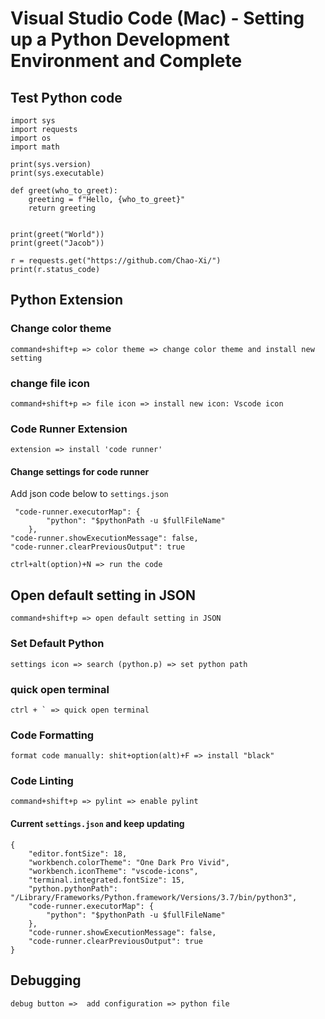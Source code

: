 # Visual Studio Code (Mac) - Setting up a Python Development Environment and Complete


## Test Python code

```
import sys
import requests
import os 
import math

print(sys.version)
print(sys.executable)

def greet(who_to_greet):
    greeting = f"Hello, {who_to_greet}"
    return greeting


print(greet("World"))
print(greet("Jacob"))

r = requests.get("https://github.com/Chao-Xi/")
print(r.status_code)
```


## Python Extension

### Change color theme

```
command+shift+p => color theme => change color theme and install new setting
```

### change file icon

```
command+shift+p => file icon => install new icon: Vscode icon

```

### Code Runner Extension

```
extension => install 'code runner' 
```

#### Change settings for code runner 

Add json code below to `settings.json`

```
 "code-runner.executorMap": {
        "python": "$pythonPath -u $fullFileName"
    },
"code-runner.showExecutionMessage": false,
"code-runner.clearPreviousOutput": true
```

`ctrl+alt(option)+N => run the code `


## Open default setting in JSON

```
command+shift+p => open default setting in JSON
```

### Set Default Python

```
settings icon => search (python.p) => set python path
```

### quick open terminal 

```
ctrl + ` => quick open terminal
```

### Code Formatting

```
format code manually: shit+option(alt)+F => install "black"
```

### Code Linting

```
command+shift+p => pylint => enable pylint
```

#### Current `settings.json` and keep updating

```
{
    "editor.fontSize": 18,
    "workbench.colorTheme": "One Dark Pro Vivid",
    "workbench.iconTheme": "vscode-icons",
    "terminal.integrated.fontSize": 15,
    "python.pythonPath": "/Library/Frameworks/Python.framework/Versions/3.7/bin/python3",
    "code-runner.executorMap": {
        "python": "$pythonPath -u $fullFileName"
    },
    "code-runner.showExecutionMessage": false,
    "code-runner.clearPreviousOutput": true
}
```



## Debugging

```
debug button =>  add configuration => python file
```

